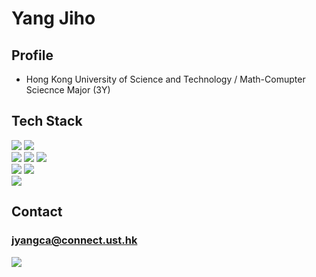 # Yang Jiho 

## Profile

* Hong Kong University of Science and Technology / Math-Comupter Sciecnce Major (3Y)

##  Tech Stack 

<img src="https://img.shields.io/badge/React-61DAFB?style=flat-square&logo=React&logoColor=white"/></a>
<img src="https://img.shields.io/badge/TypeScript-3776AB?style=flat-square&logo=Typescript&logoColor=white"/></a>
<br>
<img src="https://img.shields.io/badge/JavaScript-f7df1e?style=flat-square&logo=javascript&logoColor=white"/></a>
<img src="https://img.shields.io/badge/HTML5-e34f26?style=flat-square&logo=html5&logoColor=white"/></a>
<img src="https://img.shields.io/badge/CSS3-1572B6?style=flat-square&logo=css3&logoColor=white"/></a>
<br>
<img src="https://img.shields.io/badge/Python-3776AB?style=flat-square&logo=python&logoColor=white"/>
<img src="https://img.shields.io/badge/Selenium-3776AB?style=flat-square&logo=python&logoColor=white"/>
<br>
<img src="https://img.shields.io/badge/Git-F05032?style=flat-square&logo=Git&logoColor=white"/></a>
<br> 

## Contact
### jyangca@connect.ust.hk
<a href="mailto:jyangca@connect.ust.hk"><img src="https://img.shields.io/badge/Outlook-0078D4?style=flat-square&logo=microsoft-outlook&logoColor=white"/></a> 

